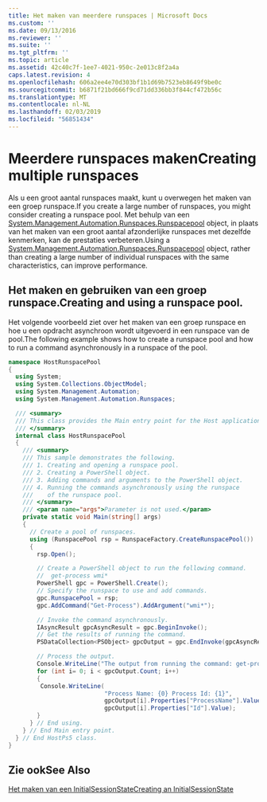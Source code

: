 ```yaml
---
title: Het maken van meerdere runspaces | Microsoft Docs
ms.custom: ''
ms.date: 09/13/2016
ms.reviewer: ''
ms.suite: ''
ms.tgt_pltfrm: ''
ms.topic: article
ms.assetid: 42c40c7f-1ee7-4021-950c-2e013c8f2a4a
caps.latest.revision: 4
ms.openlocfilehash: 606a2ee4e70d303bf1b1d69b7523eb8649f9be0c
ms.sourcegitcommit: b6871f21bd666f9cd71dd336bb3f844cf472b56c
ms.translationtype: MT
ms.contentlocale: nl-NL
ms.lasthandoff: 02/03/2019
ms.locfileid: "56851434"
---
```

# <a name="creating-multiple-runspaces"></a><span data-ttu-id="4a942-102">Meerdere runspaces maken</span><span class="sxs-lookup"><span data-stu-id="4a942-102">Creating multiple runspaces</span></span>

<span data-ttu-id="4a942-103">Als u een groot aantal runspaces maakt, kunt u overwegen het maken van een groep runspace.</span><span class="sxs-lookup"><span data-stu-id="4a942-103">If you create a large number of runspaces, you might consider creating a runspace pool.</span></span> <span data-ttu-id="4a942-104">Met behulp van een [System.Management.Automation.Runspaces.Runspacepool](/dotnet/api/System.Management.Automation.Runspaces.RunspacePool) object, in plaats van het maken van een groot aantal afzonderlijke runspaces met dezelfde kenmerken, kan de prestaties verbeteren.</span><span class="sxs-lookup"><span data-stu-id="4a942-104">Using a [System.Management.Automation.Runspaces.Runspacepool](/dotnet/api/System.Management.Automation.Runspaces.RunspacePool) object, rather than creating a large number of individual runspaces with the same characteristics, can improve performance.</span></span>

## <a name="creating-and-using-a-runspace-pool"></a><span data-ttu-id="4a942-105">Het maken en gebruiken van een groep runspace.</span><span class="sxs-lookup"><span data-stu-id="4a942-105">Creating and using a runspace pool.</span></span>

 <span data-ttu-id="4a942-106">Het volgende voorbeeld ziet over het maken van een groep runspace en hoe u een opdracht asynchroon wordt uitgevoerd in een runspace van de pool.</span><span class="sxs-lookup"><span data-stu-id="4a942-106">The following example shows how to create a runspace pool and how to run a command asynchronously in a runspace of the pool.</span></span>

```csharp
namespace HostRunspacePool
{
  using System;
  using System.Collections.ObjectModel;
  using System.Management.Automation;
  using System.Management.Automation.Runspaces;

  /// <summary>
  /// This class provides the Main entry point for the Host application.
  /// </summary>
  internal class HostRunspacePool
  {
    /// <summary>
    /// This sample demonstrates the following.
    /// 1. Creating and opening a runspace pool.
    /// 2. Creating a PowerShell object.
    /// 3. Adding commands and arguments to the PowerShell object.
    /// 4. Running the commands asynchronously using the runspace
    ///    of the runspace pool.
    /// </summary>
    /// <param name="args">Parameter is not used.</param>
    private static void Main(string[] args)
    {
      // Create a pool of runspaces.
      using (RunspacePool rsp = RunspaceFactory.CreateRunspacePool())
      {
        rsp.Open();

        // Create a PowerShell object to run the following command.
        //  get-process wmi*
        PowerShell gpc = PowerShell.Create();
        // Specify the runspace to use and add commands.
        gpc.RunspacePool = rsp;
        gpc.AddCommand("Get-Process").AddArgument("wmi*");

        // Invoke the command asynchronously.
        IAsyncResult gpcAsyncResult = gpc.BeginInvoke();
        // Get the results of running the command.
        PSDataCollection<PSObject> gpcOutput = gpc.EndInvoke(gpcAsyncResult);

        // Process the output.
        Console.WriteLine("The output from running the command: get-process wmi*");
        for (int i= 0; i < gpcOutput.Count; i++)
        {
         Console.WriteLine(
                           "Process Name: {0} Process Id: {1}",
                           gpcOutput[i].Properties["ProcessName"].Value,
                           gpcOutput[i].Properties["Id"].Value);
        }
      } // End using.
    } // End Main entry point.
  } // End HostPs5 class.
}
```

## <a name="see-also"></a><span data-ttu-id="4a942-107">Zie ook</span><span class="sxs-lookup"><span data-stu-id="4a942-107">See Also</span></span>

 [<span data-ttu-id="4a942-108">Het maken van een InitialSessionState</span><span class="sxs-lookup"><span data-stu-id="4a942-108">Creating an InitialSessionState</span></span>](./creating-an-initialsessionstate.md)
